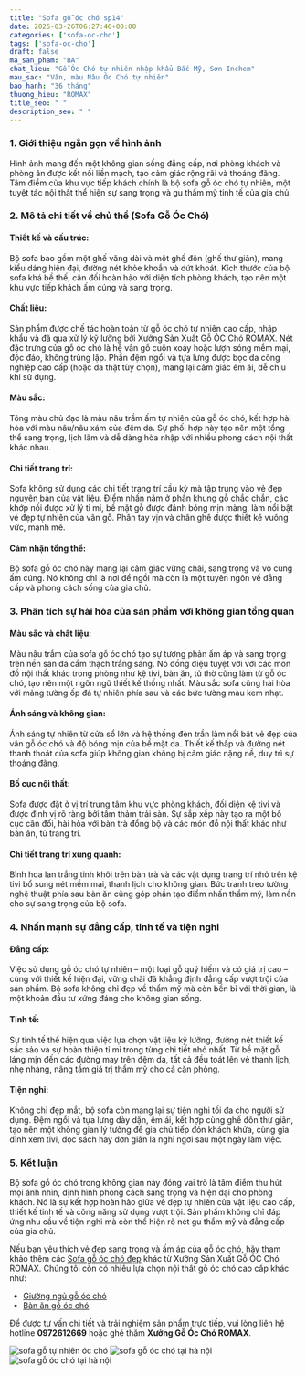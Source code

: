```yaml
---
title: "Sofa gỗ óc chó sp14"
date: 2025-03-26T06:27:46+00:00
categories: ['sofa-oc-cho']
tags: ['sofa-oc-cho']
draft: false
ma_san_pham: "BA"
chat_lieu: "Gỗ Óc Chó tự nhiên nhập khẩu Bắc Mỹ, Sơn Inchem"
mau_sac: "Vân, màu Nâu Óc Chó tự nhiên"
bao_hanh: "36 tháng"
thuong_hieu: "ROMAX"
title_seo: " "
description_seo: " "
---
```

### 1. Giới thiệu ngắn gọn về hình ảnh

Hình ảnh mang đến một không gian sống đẳng cấp, nơi phòng khách và phòng ăn được kết nối liền mạch, tạo cảm giác rộng rãi và thoáng đãng. Tâm điểm của khu vực tiếp khách chính là bộ sofa gỗ óc chó tự nhiên, một tuyệt tác nội thất thể hiện sự sang trọng và gu thẩm mỹ tinh tế của gia chủ.

### 2. Mô tả chi tiết về chủ thể (Sofa Gỗ Óc Chó)

#### Thiết kế và cấu trúc:

Bộ sofa bao gồm một ghế văng dài và một ghế đôn (ghế thư giãn), mang kiểu dáng hiện đại, đường nét khỏe khoắn và dứt khoát. Kích thước của bộ sofa khá bề thế, cân đối hoàn hảo với diện tích phòng khách, tạo nên một khu vực tiếp khách ấm cúng và sang trọng.

#### Chất liệu:

Sản phẩm được chế tác hoàn toàn từ gỗ óc chó tự nhiên cao cấp, nhập khẩu và đã qua xử lý kỹ lưỡng bởi Xưởng Sản Xuất Gỗ ÓC Chó ROMAX. Nét đặc trưng của gỗ óc chó là hệ vân gỗ cuộn xoáy hoặc lượn sóng mềm mại, độc đáo, không trùng lặp. Phần đệm ngồi và tựa lưng được bọc da công nghiệp cao cấp (hoặc da thật tùy chọn), mang lại cảm giác êm ái, dễ chịu khi sử dụng.

#### Màu sắc:

Tông màu chủ đạo là màu nâu trầm ấm tự nhiên của gỗ óc chó, kết hợp hài hòa với màu nâu/nâu xám của đệm da. Sự phối hợp này tạo nên một tổng thể sang trọng, lịch lãm và dễ dàng hòa nhập với nhiều phong cách nội thất khác nhau.

#### Chi tiết trang trí:

Sofa không sử dụng các chi tiết trang trí cầu kỳ mà tập trung vào vẻ đẹp nguyên bản của vật liệu. Điểm nhấn nằm ở phần khung gỗ chắc chắn, các khớp nối được xử lý tỉ mỉ, bề mặt gỗ được đánh bóng mịn màng, làm nổi bật vẻ đẹp tự nhiên của vân gỗ. Phần tay vịn và chân ghế được thiết kế vuông vức, mạnh mẽ.

#### Cảm nhận tổng thể:

Bộ sofa gỗ óc chó này mang lại cảm giác vững chãi, sang trọng và vô cùng ấm cúng. Nó không chỉ là nơi để ngồi mà còn là một tuyên ngôn về đẳng cấp và phong cách sống của gia chủ.

### 3. Phân tích sự hài hòa của sản phẩm với không gian tổng quan

#### Màu sắc và chất liệu:

Màu nâu trầm của sofa gỗ óc chó tạo sự tương phản ấm áp và sang trọng trên nền sàn đá cẩm thạch trắng sáng. Nó đồng điệu tuyệt vời với các món đồ nội thất khác trong phòng như kệ tivi, bàn ăn, tủ thờ cũng làm từ gỗ óc chó, tạo nên một ngôn ngữ thiết kế thống nhất. Màu sắc sofa cũng hài hòa với mảng tường ốp đá tự nhiên phía sau và các bức tường màu kem nhạt.

#### Ánh sáng và không gian:

Ánh sáng tự nhiên từ cửa sổ lớn và hệ thống đèn trần làm nổi bật vẻ đẹp của vân gỗ óc chó và độ bóng mịn của bề mặt da. Thiết kế thấp và đường nét thanh thoát của sofa giúp không gian không bị cảm giác nặng nề, duy trì sự thoáng đãng.

#### Bố cục nội thất:

Sofa được đặt ở vị trí trung tâm khu vực phòng khách, đối diện kệ tivi và được định vị rõ ràng bởi tấm thảm trải sàn. Sự sắp xếp này tạo ra một bố cục cân đối, hài hòa với bàn trà đồng bộ và các món đồ nội thất khác như bàn ăn, tủ trang trí.

#### Chi tiết trang trí xung quanh:

Bình hoa lan trắng tinh khôi trên bàn trà và các vật dụng trang trí nhỏ trên kệ tivi bổ sung nét mềm mại, thanh lịch cho không gian. Bức tranh treo tường nghệ thuật phía sau bàn ăn cũng góp phần tạo điểm nhấn thẩm mỹ, làm nền cho sự sang trọng của bộ sofa.

### 4. Nhấn mạnh sự đẳng cấp, tinh tế và tiện nghi

#### Đẳng cấp:

Việc sử dụng gỗ óc chó tự nhiên – một loại gỗ quý hiếm và có giá trị cao – cùng với thiết kế hiện đại, vững chãi đã khẳng định đẳng cấp vượt trội của sản phẩm. Bộ sofa không chỉ đẹp về thẩm mỹ mà còn bền bỉ với thời gian, là một khoản đầu tư xứng đáng cho không gian sống.

#### Tinh tế:

Sự tinh tế thể hiện qua việc lựa chọn vật liệu kỹ lưỡng, đường nét thiết kế sắc sảo và sự hoàn thiện tỉ mỉ trong từng chi tiết nhỏ nhất. Từ bề mặt gỗ láng mịn đến các đường may trên đệm da, tất cả đều toát lên vẻ thanh lịch, nhẹ nhàng, nâng tầm giá trị thẩm mỹ cho cả căn phòng.

#### Tiện nghi:

Không chỉ đẹp mắt, bộ sofa còn mang lại sự tiện nghi tối đa cho người sử dụng. Đệm ngồi và tựa lưng dày dặn, êm ái, kết hợp cùng ghế đôn thư giãn, tạo nên một không gian lý tưởng để gia chủ tiếp đón khách khứa, cùng gia đình xem tivi, đọc sách hay đơn giản là nghỉ ngơi sau một ngày làm việc.

### 5. Kết luận

Bộ sofa gỗ óc chó trong không gian này đóng vai trò là tâm điểm thu hút mọi ánh nhìn, định hình phong cách sang trọng và hiện đại cho phòng khách. Nó là sự kết hợp hoàn hảo giữa vẻ đẹp tự nhiên của vật liệu cao cấp, thiết kế tinh tế và công năng sử dụng vượt trội. Sản phẩm không chỉ đáp ứng nhu cầu về tiện nghi mà còn thể hiện rõ nét gu thẩm mỹ và đẳng cấp của gia chủ.

Nếu bạn yêu thích vẻ đẹp sang trọng và ấm áp của gỗ óc chó, hãy tham khảo thêm các [Sofa gỗ óc chó đẹp](https://romax.vn/danh-muc/phong-khach/sofa-go-oc-cho/ "Sofa gỗ óc chó đẹp") khác từ Xưởng Sản Xuất Gỗ ÓC Chó ROMAX. Chúng tôi còn có nhiều lựa chọn nội thất gỗ óc chó cao cấp khác như:

* [Giường ngủ gỗ óc chó](https://romax.vn/danh-muc/phong-ngu/giuong-go-oc-cho/ "Giường ngủ gỗ óc chó")
* [Bàn ăn gỗ óc chó](https://romax.vn/danh-muc/phong-bep/ban-an-go-oc-cho/ "Bàn ăn gỗ óc chó")

Để được tư vấn chi tiết và trải nghiệm sản phẩm trực tiếp, vui lòng liên hệ hotline **0972612669** hoặc ghé thăm **Xưởng Gỗ Óc Chó ROMAX**.

![sofa gỗ tự nhiên óc chó](/img/sofa/sf14/sofa-go-oc-cho-sf14-00-42.webp)
![sofa gỗ óc chó tại hà nội](/img/sofa/sf14/sofa-go-oc-cho-sf14-00-43.webp)
![sofa gỗ óc chó tại hà nội](/img/sofa/sf14/sofa-go-oc-cho-sf14-00-44.webp)